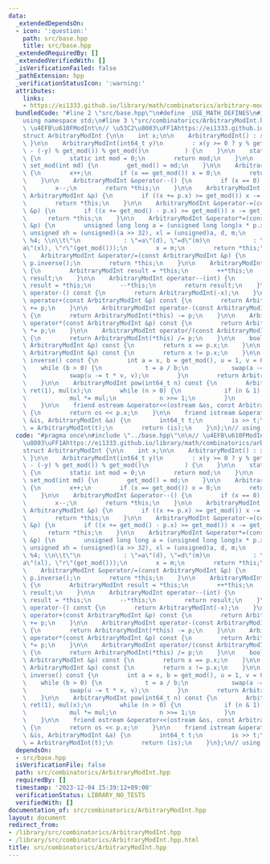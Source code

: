 ```yaml
---
data:
  _extendedDependsOn:
  - icon: ':question:'
    path: src/base.hpp
    title: src/base.hpp
  _extendedRequiredBy: []
  _extendedVerifiedWith: []
  _isVerificationFailed: false
  _pathExtension: hpp
  _verificationStatusIcon: ':warning:'
  attributes:
    links:
    - https://ei1333.github.io/library/math/combinatorics/arbitrary-mod-int.cpp
  bundledCode: "#line 2 \"src/base.hpp\"\n#define _USE_MATH_DEFINES\n#include <bits/stdc++.h>\n\
    using namespace std;\n#line 3 \"src/combinatorics/ArbitraryModInt.hpp\"\n\n//\
    \ \u4EFB\u610FModInt\n// \u53C2\u8003\uFF1Ahttps://ei1333.github.io/library/math/combinatorics/arbitrary-mod-int.cpp\n\
    struct ArbitraryModInt {\n\n    int x;\n\n    ArbitraryModInt() : x(0) {\n   \
    \ }\n\n    ArbitraryModInt(int64_t y)\n        : x(y >= 0 ? y % get_mod() : (get_mod()\
    \ - (-y) % get_mod()) % get_mod()\n          ) {\n    }\n\n    static int &get_mod()\
    \ {\n        static int mod = 0;\n        return mod;\n    }\n\n    static void\
    \ set_mod(int md) {\n        get_mod() = md;\n    }\n\n    ArbitraryModInt &operator++()\
    \ {\n        x++;\n        if (x == get_mod()) x = 0;\n        return *this;\n\
    \    }\n\n    ArbitraryModInt &operator--() {\n        if (x == 0) x = get_mod();\n\
    \        x--;\n        return *this;\n    }\n\n    ArbitraryModInt &operator+=(const\
    \ ArbitraryModInt &p) {\n        if ((x += p.x) >= get_mod()) x -= get_mod();\n\
    \        return *this;\n    }\n\n    ArbitraryModInt &operator-=(const ArbitraryModInt\
    \ &p) {\n        if ((x += get_mod() - p.x) >= get_mod()) x -= get_mod();\n  \
    \      return *this;\n    }\n\n    ArbitraryModInt &operator*=(const ArbitraryModInt\
    \ &p) {\n        unsigned long long a = (unsigned long long)x * p.x;\n       \
    \ unsigned xh = (unsigned)(a >> 32), xl = (unsigned)a, d, m;\n        asm(\"divl\
    \ %4; \\n\\t\"\n            : \"=a\"(d), \"=d\"(m)\n            : \"d\"(xh), \"\
    a\"(xl), \"r\"(get_mod()));\n        x = m;\n        return *this;\n    }\n\n\
    \    ArbitraryModInt &operator/=(const ArbitraryModInt &p) {\n        *this *=\
    \ p.inverse();\n        return *this;\n    }\n\n    ArbitraryModInt operator++(int)\
    \ {\n        ArbitraryModInt result = *this;\n        ++*this;\n        return\
    \ result;\n    }\n\n    ArbitraryModInt operator--(int) {\n        ArbitraryModInt\
    \ result = *this;\n        --*this;\n        return result;\n    }\n\n    ArbitraryModInt\
    \ operator-() const {\n        return ArbitraryModInt(-x);\n    }\n\n    ArbitraryModInt\
    \ operator+(const ArbitraryModInt &p) const {\n        return ArbitraryModInt(*this)\
    \ += p;\n    }\n\n    ArbitraryModInt operator-(const ArbitraryModInt &p) const\
    \ {\n        return ArbitraryModInt(*this) -= p;\n    }\n\n    ArbitraryModInt\
    \ operator*(const ArbitraryModInt &p) const {\n        return ArbitraryModInt(*this)\
    \ *= p;\n    }\n\n    ArbitraryModInt operator/(const ArbitraryModInt &p) const\
    \ {\n        return ArbitraryModInt(*this) /= p;\n    }\n\n    bool operator==(const\
    \ ArbitraryModInt &p) const {\n        return x == p.x;\n    }\n\n    bool operator!=(const\
    \ ArbitraryModInt &p) const {\n        return x != p.x;\n    }\n\n    ArbitraryModInt\
    \ inverse() const {\n        int a = x, b = get_mod(), u = 1, v = 0, t;\n    \
    \    while (b > 0) {\n            t = a / b;\n            swap(a -= t * b, b);\n\
    \            swap(u -= t * v, v);\n        }\n        return ArbitraryModInt(u);\n\
    \    }\n\n    ArbitraryModInt pow(int64_t n) const {\n        ArbitraryModInt\
    \ ret(1), mul(x);\n        while (n > 0) {\n            if (n & 1) ret *= mul;\n\
    \            mul *= mul;\n            n >>= 1;\n        }\n        return ret;\n\
    \    }\n\n    friend ostream &operator<<(ostream &os, const ArbitraryModInt &p)\
    \ {\n        return os << p.x;\n    }\n\n    friend istream &operator>>(istream\
    \ &is, ArbitraryModInt &a) {\n        int64_t t;\n        is >> t;\n        a\
    \ = ArbitraryModInt(t);\n        return (is);\n    }\n};\n// using mint = ArbitraryModInt;\n"
  code: "#pragma once\n#include \"../base.hpp\"\n\n// \u4EFB\u610FModInt\n// \u53C2\
    \u8003\uFF1Ahttps://ei1333.github.io/library/math/combinatorics/arbitrary-mod-int.cpp\n\
    struct ArbitraryModInt {\n\n    int x;\n\n    ArbitraryModInt() : x(0) {\n   \
    \ }\n\n    ArbitraryModInt(int64_t y)\n        : x(y >= 0 ? y % get_mod() : (get_mod()\
    \ - (-y) % get_mod()) % get_mod()\n          ) {\n    }\n\n    static int &get_mod()\
    \ {\n        static int mod = 0;\n        return mod;\n    }\n\n    static void\
    \ set_mod(int md) {\n        get_mod() = md;\n    }\n\n    ArbitraryModInt &operator++()\
    \ {\n        x++;\n        if (x == get_mod()) x = 0;\n        return *this;\n\
    \    }\n\n    ArbitraryModInt &operator--() {\n        if (x == 0) x = get_mod();\n\
    \        x--;\n        return *this;\n    }\n\n    ArbitraryModInt &operator+=(const\
    \ ArbitraryModInt &p) {\n        if ((x += p.x) >= get_mod()) x -= get_mod();\n\
    \        return *this;\n    }\n\n    ArbitraryModInt &operator-=(const ArbitraryModInt\
    \ &p) {\n        if ((x += get_mod() - p.x) >= get_mod()) x -= get_mod();\n  \
    \      return *this;\n    }\n\n    ArbitraryModInt &operator*=(const ArbitraryModInt\
    \ &p) {\n        unsigned long long a = (unsigned long long)x * p.x;\n       \
    \ unsigned xh = (unsigned)(a >> 32), xl = (unsigned)a, d, m;\n        asm(\"divl\
    \ %4; \\n\\t\"\n            : \"=a\"(d), \"=d\"(m)\n            : \"d\"(xh), \"\
    a\"(xl), \"r\"(get_mod()));\n        x = m;\n        return *this;\n    }\n\n\
    \    ArbitraryModInt &operator/=(const ArbitraryModInt &p) {\n        *this *=\
    \ p.inverse();\n        return *this;\n    }\n\n    ArbitraryModInt operator++(int)\
    \ {\n        ArbitraryModInt result = *this;\n        ++*this;\n        return\
    \ result;\n    }\n\n    ArbitraryModInt operator--(int) {\n        ArbitraryModInt\
    \ result = *this;\n        --*this;\n        return result;\n    }\n\n    ArbitraryModInt\
    \ operator-() const {\n        return ArbitraryModInt(-x);\n    }\n\n    ArbitraryModInt\
    \ operator+(const ArbitraryModInt &p) const {\n        return ArbitraryModInt(*this)\
    \ += p;\n    }\n\n    ArbitraryModInt operator-(const ArbitraryModInt &p) const\
    \ {\n        return ArbitraryModInt(*this) -= p;\n    }\n\n    ArbitraryModInt\
    \ operator*(const ArbitraryModInt &p) const {\n        return ArbitraryModInt(*this)\
    \ *= p;\n    }\n\n    ArbitraryModInt operator/(const ArbitraryModInt &p) const\
    \ {\n        return ArbitraryModInt(*this) /= p;\n    }\n\n    bool operator==(const\
    \ ArbitraryModInt &p) const {\n        return x == p.x;\n    }\n\n    bool operator!=(const\
    \ ArbitraryModInt &p) const {\n        return x != p.x;\n    }\n\n    ArbitraryModInt\
    \ inverse() const {\n        int a = x, b = get_mod(), u = 1, v = 0, t;\n    \
    \    while (b > 0) {\n            t = a / b;\n            swap(a -= t * b, b);\n\
    \            swap(u -= t * v, v);\n        }\n        return ArbitraryModInt(u);\n\
    \    }\n\n    ArbitraryModInt pow(int64_t n) const {\n        ArbitraryModInt\
    \ ret(1), mul(x);\n        while (n > 0) {\n            if (n & 1) ret *= mul;\n\
    \            mul *= mul;\n            n >>= 1;\n        }\n        return ret;\n\
    \    }\n\n    friend ostream &operator<<(ostream &os, const ArbitraryModInt &p)\
    \ {\n        return os << p.x;\n    }\n\n    friend istream &operator>>(istream\
    \ &is, ArbitraryModInt &a) {\n        int64_t t;\n        is >> t;\n        a\
    \ = ArbitraryModInt(t);\n        return (is);\n    }\n};\n// using mint = ArbitraryModInt;\n"
  dependsOn:
  - src/base.hpp
  isVerificationFile: false
  path: src/combinatorics/ArbitraryModInt.hpp
  requiredBy: []
  timestamp: '2023-12-04 15:39:12+09:00'
  verificationStatus: LIBRARY_NO_TESTS
  verifiedWith: []
documentation_of: src/combinatorics/ArbitraryModInt.hpp
layout: document
redirect_from:
- /library/src/combinatorics/ArbitraryModInt.hpp
- /library/src/combinatorics/ArbitraryModInt.hpp.html
title: src/combinatorics/ArbitraryModInt.hpp
---
```

